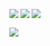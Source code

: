 ![](https://img.shields.io/badge/age-v21-146EA3.svg)
![](https://img.shields.io/badge/卒業単位-passing-4AC41B.svg)
![](https://img.shields.io/badge/卒論-failing-B93538.svg)

![](https://github-profile-summary-cards.vercel.app/api/cards/profile-details?username=gojiteji&theme=vue)
